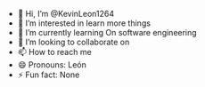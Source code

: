 - 👋 Hi, I’m @KevinLeon1264
- 👀 I’m interested in learn more things 
- 🌱 I’m currently learning On software engineering 
- 💞️ I’m looking to collaborate on 
- 📫 How to reach me 
- 😄 Pronouns: León 
- ⚡ Fun fact: None

<!---
KevinLeon1264/KevinLeon1264 is a ✨ special ✨ repository because its `README.md` (this file) appears on your GitHub profile.
You can click the Preview link to take a look at your changes.
--->
